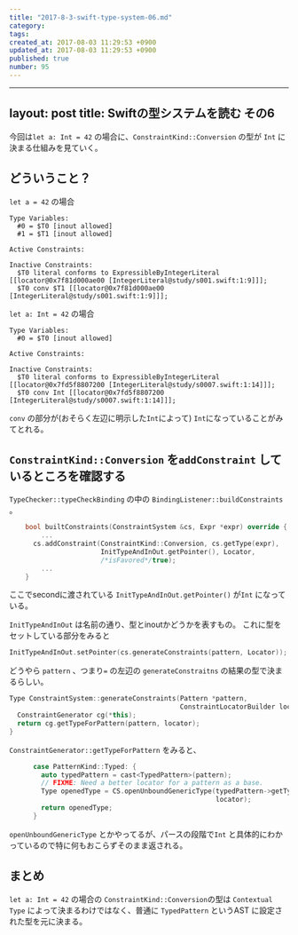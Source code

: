 ```yaml
---
title: "2017-8-3-swift-type-system-06.md"
category: 
tags: 
created_at: 2017-08-03 11:29:53 +0900
updated_at: 2017-08-03 11:29:53 +0900
published: true
number: 95
---
```


---
layout: post
title: Swiftの型システムを読む その6
---


今回は`let a: Int = 42` の場合に、`ConstraintKind::Conversion` の型が `Int` に決まる仕組みを見ていく。

## どういうこと？

`let a = 42` の場合

```
Type Variables:
  #0 = $T0 [inout allowed]
  #1 = $T1 [inout allowed]

Active Constraints:

Inactive Constraints:
  $T0 literal conforms to ExpressibleByIntegerLiteral [[locator@0x7f81d000ae00 [IntegerLiteral@study/s001.swift:1:9]]];
  $T0 conv $T1 [[locator@0x7f81d000ae00 [IntegerLiteral@study/s001.swift:1:9]]];
```

`let a: Int = 42` の場合

```
Type Variables:
  #0 = $T0 [inout allowed]

Active Constraints:

Inactive Constraints:
  $T0 literal conforms to ExpressibleByIntegerLiteral [[locator@0x7fd5f8807200 [IntegerLiteral@study/s0007.swift:1:14]]];
  $T0 conv Int [[locator@0x7fd5f8807200 [IntegerLiteral@study/s0007.swift:1:14]]];
```


`conv` の部分が(おそらく左辺に明示した`Int`によって) `Int`になっていることがみてとれる。

## `ConstraintKind::Conversion` を`addConstraint` しているところを確認する

`TypeChecker::typeCheckBinding` の中の `BindingListener::buildConstraints` 。

```cpp
    bool builtConstraints(ConstraintSystem &cs, Expr *expr) override {
		...
      cs.addConstraint(ConstraintKind::Conversion, cs.getType(expr),
                       InitTypeAndInOut.getPointer(), Locator,
                       /*isFavored*/true);
		...
    }
```


ここでsecondに渡されている `InitTypeAndInOut.getPointer()` が`Int` になっている。

`InitTypeAndInOut` は名前の通り、型とinoutかどうかを表すもの。
これに型をセットしている部分をみると

```cpp
InitTypeAndInOut.setPointer(cs.generateConstraints(pattern, Locator));
```

どうやら `pattern` 、つまり`=` の左辺の `generateConstraitns` の結果の型で決まるらしい。

```cpp
Type ConstraintSystem::generateConstraints(Pattern *pattern,
                                           ConstraintLocatorBuilder locator) {
  ConstraintGenerator cg(*this);
  return cg.getTypeForPattern(pattern, locator);
}
```


`ConstraintGenerator::getTypeForPattern` をみると、

```cpp
      case PatternKind::Typed: {
        auto typedPattern = cast<TypedPattern>(pattern);
        // FIXME: Need a better locator for a pattern as a base.
        Type openedType = CS.openUnboundGenericType(typedPattern->getType(), //そのまま返す
                                                    locator);
        return openedType;
      }
```

`openUnboundGenericType` とかやってるが、パースの段階で`Int` と具体的にわかっているので特に何もおこらずそのまま返される。

## まとめ

`let a: Int = 42` の場合の `ConstraintKind::Conversion`の型は `Contextual Type` によって決まるわけではなく、普通に `TypedPattern` というAST に設定された型を元に決まる。
